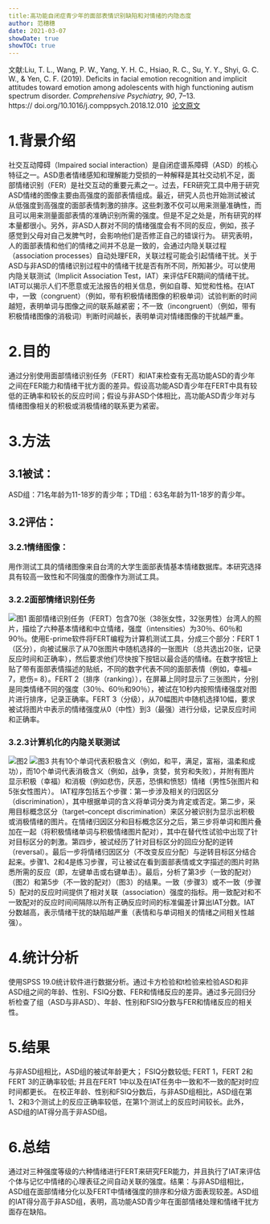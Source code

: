 ```yaml
---
title:高功能自闭症青少年的面部表情识别缺陷和对情绪的内隐态度
author: 范穗穗
date: 2021-03-07
showDate: true
showTOC: true
---
```

文献:Liu, T. L., Wang, P. W., Yang, Y. H. C., Hsiao, R. C., Su, Y. Y., Shyi, G. C. W., & Yen, C. F. (2019). Deficits in facial emotion recognition and implicit attitudes toward emotion among adolescents with high functioning autism spectrum disorder. *Comprehensive Psychiatry, 90*, 7–13. https:// doi.org/10.1016/j.comppsych.2018.12.010 
[论文原文](../Source_Files/2021-03-07-FSS1.Pdf)
# 1.背景介绍
社交互动障碍（Impaired social interaction）是自闭症谱系障碍（ASD）的核心特征之一。ASD患者情绪感知和理解能力受损的一种解释是其社交动机不足，面部情绪识别（FER）是社交互动的重要元素之一。过去，FER研究工具中用于研究ASD情绪的图像主要由高强度的面部表情组成。最近，研究人员也开始测试被试从低强度到高强度的面部表情刺激的排序。这些刺激不仅可以用来测量准确性，而且可以用来测量面部表情的准确识别所需的强度。但是不足之处是，所有研究的样本量都很小。另外，非ASD人群对不同的情绪强度会有不同的反应，例如，孩子感觉到父母对自己发脾气时，会影响他们是否修正自己的错误行为。
研究表明，人的面部表情和他们的情绪之间并不总是一致的，会通过内隐关联过程（association processes）自动处理FER，关联过程可能会引起情绪干扰。关于ASD与非ASD的情绪识别过程中的情绪干扰是否有所不同，所知甚少。可以使用内隐关联测试（Implicit Association Test，IAT）来评估FER期间的情绪干扰。IAT可以揭示人们不愿意或无法报告的相关信息，例如自尊、知觉和性格。在IAT中，一致（congruent）（例如，带有积极情绪图像的积极单词）试验判断的时间越短，表明单词与图像之间的联系越紧密；不一致（incongruent）（例如，带有积极情绪图像的消极词）判断时间越长，表明单词对情绪图像的干扰越严重。
# 2.目的
通过分别使用面部情绪识别任务（FERT）和IAT来检查有无高功能ASD的青少年之间在FER能力和情绪干扰方面的差异。假设高功能ASD青少年在FERT中具有较低的正确率和较长的反应时间；假设与非ASD个体相比，高功能ASD青少年对与情绪图像相关的积极或消极情绪的联系更为紧密。
# 3.方法
## 3.1被试：
ASD组：71名年龄为11-18岁的青少年；TD组：63名年龄为11-18岁的青少年。
## 3.2评估：
### 3.2.1情绪图像：
用作测试工具的情绪图像来自台湾的大学生面部表情基本情绪数据库。本研究选择具有较高一致性和不同强度的图像作为测试工具。
### 3.2.2面部情绪识别任务
![图1](../Supporting_Information/2021-03-07-FSS1-Fig1.png)
面部情绪识别任务（FERT）包含70张（38张女性，32张男性）台湾人的照片，描绘了六种基本情绪和中立情绪，强度（intensities）为30％、60％和90％。使用E-prime软件将FERT编程为计算机测试工具，分成三个部分：FERT 1（区分），向被试展示了从70张图片中随机选择的一张图片（总共选出20张，记录反应时间和正确率），然后要求他们尽快按下按钮以最合适的情绪。在数字按钮上贴了带有面部表情描述的贴纸，不同的数字代表不同的面部表情（例如，幸福= 7，悲伤= 8）。FERT 2（排序（ranking）），在屏幕上同时显示了三张图片，分别是同类情绪不同的强度（30％、60％和90％），被试在10秒内按照情绪强度对图片进行排序，记录正确率。FERT 3（分级），从70幅图片中随机选择10幅，要求被试将图片中表示的情绪强度从0（中性）到3（最强）进行分级，记录反应时间和正确率。
### 3.2.3计算机化的内隐关联测试
![图2](../Supporting_Information/2021-03-07-FSS1-Fig2.png)
![图3](../Supporting_Information/2021-03-07-FSS1-Fig3.png)
共有10个单词代表积极含义（例如，和平，满足，富裕，温柔和成功），而10个单词代表消极含义（例如，战争，贪婪，贫穷和失败），并附有图片显示积极（幸福）和消极（例如悲伤，厌恶，恐惧和愤怒）情绪（男性5张图片和5张女性图片）。
IAT程序包括五个步骤：第一步涉及相关的归因区分（discrimination），其中根据单词的含义将单词分类为肯定或否定。第二步，采用目标概念区分（target–concept discrimination）来区分被识别为显示出积极或消极情绪的图片。在情绪归因区分和目标概念区分之后，第三步将单词和图片叠加在一起（将积极情绪单词与积极情绪图片配对），其中在替代性试验中出现了针对目标区分的刺激。第四步，被试经历了针对目标区分的回应分配的逆转（reversal）。最后一步将情绪归因区分（不改变反应分配）与逆转目标区分结合起来。步骤1、2和4是练习步骤，可让被试在看到面部表情或文字描述的图片时熟悉所需的反应（即，左键单击或右键单击）。最后，分析了第3步（一致的配对）（图2）和第5步（不一致的配对）（图3）的结果。一致（步骤3）或不一致（步骤5）配对的反应时间提供了相对关联（association）强度的指标。用一致配对和不一致配对的反应时间间隔除以所有正确反应时间的标准偏差计算出IAT分数。IAT分数越高，表示情绪干扰的缺陷越严重（表情和与单词相关的情绪之间相关性越强）。
# 4.统计分析
使用SPSS 19.0统计软件进行数据分析。通过卡方检验和t检验来检验ASD和非ASD组之间的年龄、性别、FSIQ分数、FER和情绪反应的差异。通过多元回归分析检查了组（ASD与非ASD）、年龄、性别和FSIQ分数与FER和情绪反应的相关性。
# 5.结果
与非ASD组相比，ASD组的被试年龄更大； FSIQ分数较低; FERT 1，FERT 2和FERT 3的正确率较低; 并且在FERT 1中以及在IAT任务中一致和不一致的配对时应时间都更长。
在校正年龄、性别和FSIQ分数后，与非ASD组相比，ASD组在第1、2和3个测试上的反应正确率较低，在第1个测试上的反应时间较长。此外，ASD组的IAT得分高于非ASD组。
# 6.总结
通过对三种强度等级的六种情绪进行FERT来研究FER能力，并且执行了IAT来评估个体与记忆中情绪的心理表征之间自动关联的强度。结果：与非ASD组相比，ASD组在面部情绪分化以及FERT中情绪强度的排序和分级方面表现较差。ASD组的IAT得分高于非ASD组，表明，高功能ASD青少年在面部情绪处理和情绪干扰方面存在缺陷。